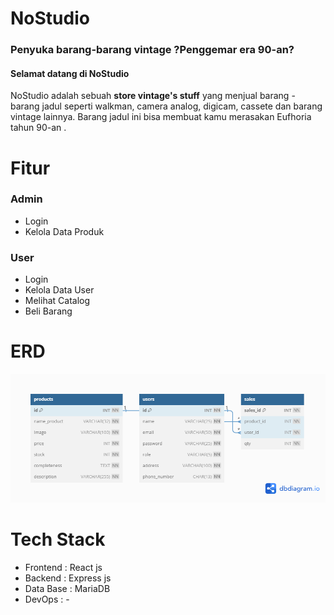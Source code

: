 # NoStudio

### Penyuka barang-barang vintage ?Penggemar era 90-an?

#### Selamat datang di NoStudio

NoStudio adalah sebuah **store vintage's stuff** yang menjual barang - barang jadul seperti walkman, camera analog, digicam, cassete dan barang vintage lainnya. Barang jadul ini bisa membuat kamu merasakan Eufhoria tahun 90-an .

# Fitur

### Admin

- Login
- Kelola Data Produk

### User

- Login
- Kelola Data User
- Melihat Catalog
- Beli Barang

# ERD

![Gambar ERD NoStudio](ERD.png)

# Tech Stack

- Frontend : React js
- Backend : Express js
- Data Base : MariaDB
- DevOps : -
